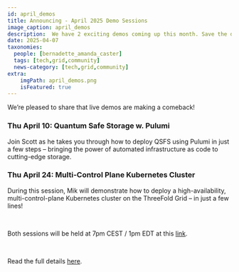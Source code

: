 ```yaml
---
id: april_demos
title: Announcing - April 2025 Demo Sessions
image_caption: april_demos
description:  We have 2 exciting demos coming up this month. Save the date! 
date: 2025-04-07
taxonomies:
  people: [bernadette_amanda_caster]
  tags: [tech,grid,community]
  news-category: [tech,grid,community]
extra:
    imgPath: april_demos.png
    isFeatured: true
---
```


We’re pleased to share that live demos are making a comeback!

### **Thu April 10: Quantum Safe Storage w. Pulumi**

Join Scott as he takes you through how to deploy QSFS using Pulumi in just a few steps – bringing the power of automated infrastructure as code to cutting-edge storage.

### **Thu April 24: Multi-Control Plane Kubernetes Cluster**

During this session, Mik will demonstrate how to deploy a high-availability, multi-control-plane Kubernetes cluster on the ThreeFold Grid – in just a few lines!

<br/>

Both sessions will be held at 7pm CEST / 1pm EDT at this [link](https://bit.ly/tfcommunitycall).

<br/>

Read the full details [here](https://forum.threefold.io/t/april-2025-demos-quantum-safe-storage-kubernetes/4562).